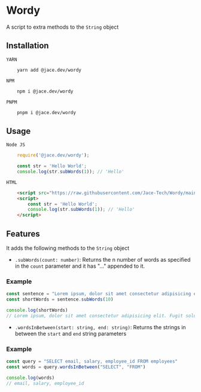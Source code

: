 # Wordy

A script to extra methods to the `String` object

## Installation

`YARN`
```sh
    yarn add @jace.dev/wordy
```

`NPM`
```sh
    npm i @jace.dev/wordy
```

`PNPM`
```sh
    pnpm i @jace.dev/wordy
```

## Usage
`Node JS`
```js
    require('@jace.dev/wordy');

    const str = 'Hello World';
    console.log(str.subWords(1)); // 'Hello'
```
`HTML`
```html
    <script src="https://raw.githubusercontent.com/Jace-Tech/Wordy/main/dist/wordy.js"></script>
    <script>
        const str = 'Hello World';
        console.log(str.subWords(1)); // 'Hello'
    </script>
```

## Features
It adds the following methods to the `String` object

- `.subWords(count: number)`: Returns the n number of words as specified in the `count` parameter and it has "..." appended to it.

### Example 
```js
const sentence = "Lorem ipsum, dolor sit amet consectetur adipisicing elit. Fugit soluta ab exercitationem"
const shortWords = sentence.subWords(10)

console.log(shortWords)
// Lorem ipsum, dolor sit amet consectetur adipisicing elit. Fugit soluta...
```

- `.wordsInBetween(start: string, end: string)`: Returns the strings in between the `start` and `end` string parameters

### Example 
```js
const query = "SELECT email, salary, employee_id FROM employees"
const words = query.wordsInBetween("SELECT", "FROM")

console.log(words)
// email, salary, employee_id
```
